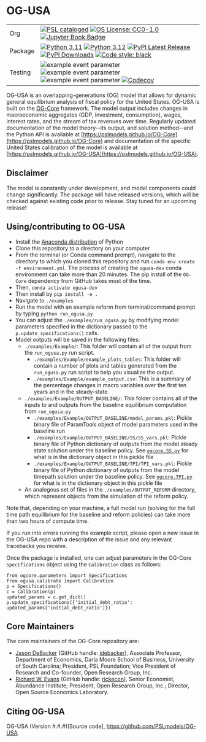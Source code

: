 # OG-USA

| | |
| --- | --- |
| Org | [![PSL cataloged](https://img.shields.io/badge/PSL-cataloged-a0a0a0.svg)](https://www.PSLmodels.org) [![OS License: CC0-1.0](https://img.shields.io/badge/OS%20License-CC0%201.0-yellow)](https://github.com/PSLmodels/OG-USA/blob/master/LICENSE) [![Jupyter Book Badge](https://jupyterbook.org/badge.svg)](https://pslmodels.github.io/OG-Core/) |
| Package | [![Python 3.11](https://img.shields.io/badge/python-3.11-blue.svg)](https://www.python.org/downloads/release/python-3116/) [![Python 3.12](https://img.shields.io/badge/python-3.12-blue.svg)](https://www.python.org/downloads/release/python-3129/) [![PyPI Latest Release](https://img.shields.io/pypi/v/ogusa.svg)](https://pypi.org/project/ogusa/) [![PyPI Downloads](https://img.shields.io/pypi/dm/ogusa.svg?label=PyPI%20downloads)](https://pypi.org/project/ogusa/) [![Code style: black](https://img.shields.io/badge/code%20style-black-000000.svg)](https://github.com/psf/black) |
| Testing | ![example event parameter](https://github.com/PSLmodels/OG-USA/actions/workflows/build_and_test.yml/badge.svg?branch=master) ![example event parameter](https://github.com/PSLmodels/OG-USA/actions/workflows/deploy_docs.yml/badge.svg?branch=master) ![example event parameter](https://github.com/PSLmodels/OG-USA/actions/workflows/check_format.yml/badge.svg?branch=master) [![Codecov](https://codecov.io/gh/PSLmodels/OG-USA/branch/master/graph/badge.svg)](https://codecov.io/gh/PSLmodels/OG-USA) |

OG-USA is an overlapping-generations (OG) model that allows for dynamic general equilibrium analysis of fiscal policy for the United States. OG-USA is built on the [OG-Core](https://github.com/PSLmodels/OG-Core) framework. The model output includes changes in macroeconomic aggregates (GDP, investment, consumption), wages, interest rates, and the stream of tax revenues over time. Regularly updated documentation of the model theory--its output, and solution method--and the Python API is available at [https://pslmodels.github.io/OG-Core](https://pslmodels.github.io/OG-Core) and documentation of the specific United States calibration of the model is available at [https://pslmodels.github.io/OG-USA](https://pslmodels.github.io/OG-USA).


## Disclaimer

The model is constantly under development, and model components could change significantly. The package will have released versions, which will be checked against existing code prior to release. Stay tuned for an upcoming release!



## Using/contributing to OG-USA

* Install the [Anaconda distribution](https://www.anaconda.com/distribution/) of Python
* Clone this repository to a directory on your computer
* From the terminal (or Conda command prompt), navigate to the directory to which you cloned this repository and run `conda env create -f environment.yml`. The process of creating the `ogusa-dev` conda environment can take more than 20 minutes. The pip install of the `OG-Core` dependency from GitHub takes most of the time.
* Then, `conda activate ogusa-dev`
* Then install by `pip install -e .`
* Navigate to `./examples`
* Run the model with an example reform from terminal/command prompt by typing `python run_ogusa.py`
* You can adjust the `./examples/run_ogusa.py` by modifying model parameters specified in the dictionary passed to the `p.update_specifications()` calls.
* Model outputs will be saved in the following files:
    * `./examples/Example/`: This folder will contain all of the output from the `run_ogusa.py` run script.
        * `./examples/Example/example_plots_tables`: This folder will contain a number of plots and tables generated from the `run_ogusa.py` run script to help you visualize the output.
        * `./examples/Example/example_output.csv`: This is a summary of the percentage changes in macro variables over the first ten years and in the steady-state.
    * `./examples/Example/OUTPUT_BASELINE/`: This folder contains all of the inputs to and outputs from the baseline equilibrium computation from `run_ogusa.py`
        * `./examples/Example/OUTPUT_BASELINE/model_params.pkl`: Pickle binary file of ParamTools object of model parameters used in the baseline run
        * `./examples/Example/OUTPUT_BASELINE/SS/SS_vars.pkl`: Pickle binary file of Python dictionary of outputs from the model steady state solution under the baseline policy. See [`ogcore.SS.py`](https://github.com/PSLmodels/OG-Core/blob/master/ogcore/SS.py) for what is in the dictionary object in this pickle file
        * `./examples/Example/OUTPUT_BASELINE/TPI/TPI_vars.pkl`: Pickle binary file of Python dictionary of outputs from the model timepath solution under the baseline policy. See [`ogcore.TPI.py`](https://github.com/PSLmodels/OG-Core/blob/master/ogcore/TPI.py) for what is in the dictionary object in this pickle file
    * An analogous set of files in the `./examples/OUTPUT_REFORM` directory, which represent objects from the simulation of the reform policy.

Note that, depending on your machine, a full model run (solving for the full time path equilibrium for the baseline and reform policies) can take more than two hours of compute time.

If you run into errors running the example script, please open a new issue in the OG-USA repo with a description of the issue and any relevant tracebacks you receive.

Once the package is installed, one can adjust parameters in the OG-Core `Specifications` object using the `Calibration` class as follows:

```
from ogcore.parameters import Specifications
from ogusa.calibrate import Calibration
p = Specifications()
c = Calibration(p)
updated_params = c.get_dict()
p.update_specifications({'initial_debt_ratio': updated_params['initial_debt_ratio']})
```


## Core Maintainers

The core maintainers of the OG-Core repository are:

* [Jason DeBacker](https://www.jasondebacker.com/) (GitHub handle: [jdebacker](https://github.com/jdebacker)), Associate Professor, Department of Economics, Darla Moore School of Business, University of South Carolina; President, PSL Foundation; Vice President of Research and Co-founder, Open Research Group, Inc.
* [Richard W. Evans](https://sites.google.com/site/rickecon/) (GitHub handle: [rickecon](https://github.com/rickecon)), Senior Economist, Abundance Institute; President, Open Research Group, Inc.; Director, Open Source Economics Laboratory.

## Citing OG-USA

OG-USA (Version #.#.#)[Source code], https://github.com/PSLmodels/OG-USA.
